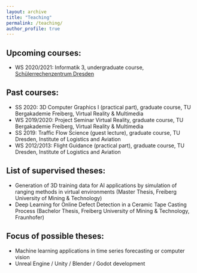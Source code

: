 ```yaml
---
layout: archive
title: "Teaching"
permalink: /teaching/
author_profile: true
---
```


## Upcoming courses:
* WS 2020/2021: Informatik 3, undergraduate course, [Schülerrechenzentrum Dresden](https://www.srz.tu-dresden.de/index.php?id=504)

## Past courses:
* SS 2020: 3D Computer Graphics I (practical part), graduate course, TU Bergakademie Freiberg, Virtual Reality & Multimedia
* WS 2019/2020: Project Seminar Virtual Reality, graduate course, TU Bergakademie Freiberg, Virtual Reality & Multimedia
* SS 2019: Traffic Flow Science (guest lecture), graduate course, TU Dresden, Institute of Logistics and Aviation
* WS 2012/2013: Flight Guidance (practical part), graduate course, TU Dresden, Institute of Logistics and Aviation

## List of supervised theses:
* Generation of 3D training data for AI applications by simulation of ranging methods in virtual environments (Master Thesis, Freiberg University of Mining & Technology)
* Deep Learning for Online Defect Detection in a Ceramic Tape Casting Process (Bachelor Thesis, Freiberg University of Mining & Technology, Fraunhofer)

## Focus of possible theses:
* Machine learning applications in time series forecasting or computer vision
* Unreal Engine / Unity / Blender / Godot development


<!-- 
{% include base_path %}

{% for post in site.teaching reversed %}
  {% include archive-single.html %}
{% endfor %}
-->